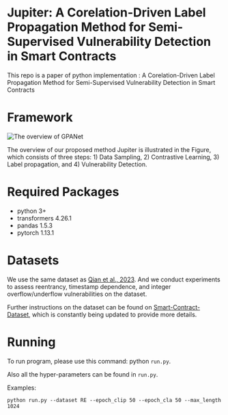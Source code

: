 # Jupiter: A Corelation-Driven Label Propagation Method for Semi-Supervised Vulnerability Detection in Smart Contracts

This repo is a paper of python implementation : A Corelation-Driven Label Propagation Method for Semi-Supervised Vulnerability Detection in Smart Contracts

# Framework

![The overview of GPANet](figs/model.drawio.png)

The overview of our proposed method Jupiter is illustrated in the Figure, which consists of three steps: 1) Data Sampling, 2) Contrastive Learning, 3) Label propagation, and 4) Vulnerability Detection.

# Required Packages
- python 3+
- transformers 4.26.1
- pandas 1.5.3
- pytorch 1.13.1

# Datasets
We use the same dataset as [Qian et al., 2023](https://github.com/Messi-Q/Cross-Modality-Bug-Detection). And we conduct experiments to assess reentrancy, timestamp dependence, and integer overflow/underflow vulnerabilities on the dataset.

Further instructions on the dataset can be found on [Smart-Contract-Dataset](https://github.com/Messi-Q/Smart-Contract-Dataset), which is constantly being updated to provide more details.

# Running
To run program, please use this command: python `run.py`.

Also all the hyper-parameters can be found in `run.py`.

Examples:

`
python run.py --dataset RE --epoch_clip 50 --epoch_cla 50 --max_length 1024
`

